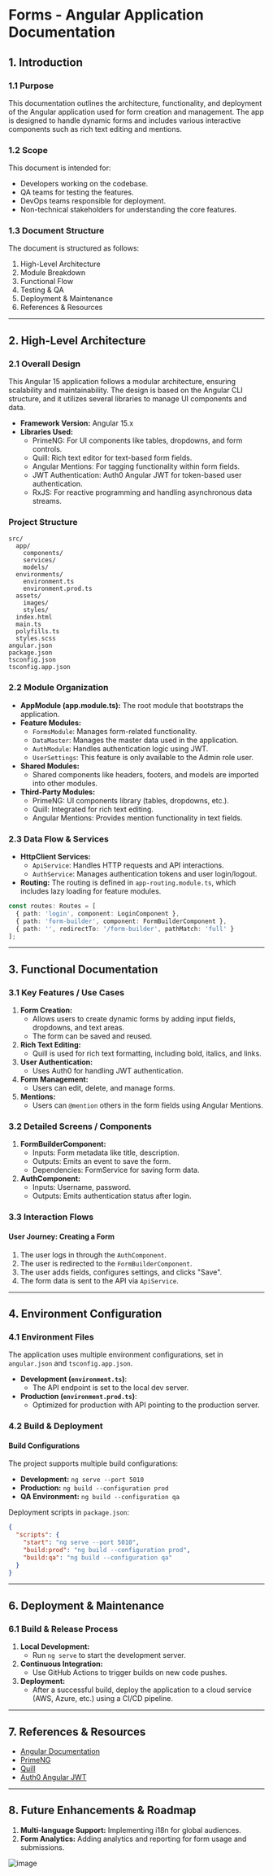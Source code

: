 # Forms - Angular Application Documentation

## 1. Introduction

### 1.1 Purpose
This documentation outlines the architecture, functionality, and deployment of the Angular application used for form creation and management. The app is designed to handle dynamic forms and includes various interactive components such as rich text editing and mentions.

### 1.2 Scope
This document is intended for:
- Developers working on the codebase.
- QA teams for testing the features.
- DevOps teams responsible for deployment.
- Non-technical stakeholders for understanding the core features.

### 1.3 Document Structure
The document is structured as follows:
1. High-Level Architecture
2. Module Breakdown
3. Functional Flow
4. Testing & QA
5. Deployment & Maintenance
6. References & Resources

---

## 2. High-Level Architecture

### 2.1 Overall Design
This Angular 15 application follows a modular architecture, ensuring scalability and maintainability. The design is based on the Angular CLI structure, and it utilizes several libraries to manage UI components and data.

- **Framework Version:** Angular 15.x
- **Libraries Used:**
  - PrimeNG: For UI components like tables, dropdowns, and form controls.
  - Quill: Rich text editor for text-based form fields.
  - Angular Mentions: For tagging functionality within form fields.
  - JWT Authentication: Auth0 Angular JWT for token-based user authentication.
  - RxJS: For reactive programming and handling asynchronous data streams.

### Project Structure
```
src/
  app/
    components/
    services/
    models/
  environments/
    environment.ts
    environment.prod.ts
  assets/
    images/
    styles/
  index.html
  main.ts
  polyfills.ts
  styles.scss
angular.json
package.json
tsconfig.json
tsconfig.app.json
```

### 2.2 Module Organization
- **AppModule (app.module.ts):** The root module that bootstraps the application.
- **Feature Modules:**
  - `FormsModule`: Manages form-related functionality.
  - `DataMaster`: Manages the master data used in the application.
  - `AuthModule`: Handles authentication logic using JWT.
  - `UserSettings`: This feature is only available to the Admin role user.
- **Shared Modules:**
  - Shared components like headers, footers, and models are imported into other modules.
- **Third-Party Modules:**
  - PrimeNG: UI components library (tables, dropdowns, etc.).
  - Quill: Integrated for rich text editing.
  - Angular Mentions: Provides mention functionality in text fields.

### 2.3 Data Flow & Services
- **HttpClient Services:**
  - `ApiService`: Handles HTTP requests and API interactions.
  - `AuthService`: Manages authentication tokens and user login/logout.
- **Routing:**
The routing is defined in `app-routing.module.ts`, which includes lazy loading for feature modules.
```typescript
const routes: Routes = [
  { path: 'login', component: LoginComponent },
  { path: 'form-builder', component: FormBuilderComponent },
  { path: '', redirectTo: '/form-builder', pathMatch: 'full' }
];
```

---

## 3. Functional Documentation

### 3.1 Key Features / Use Cases
1. **Form Creation:**
   - Allows users to create dynamic forms by adding input fields, dropdowns, and text areas.
   - The form can be saved and reused.
2. **Rich Text Editing:**
   - Quill is used for rich text formatting, including bold, italics, and links.
3. **User Authentication:**
   - Uses Auth0 for handling JWT authentication.
4. **Form Management:**
   - Users can edit, delete, and manage forms.
5. **Mentions:**
   - Users can `@mention` others in the form fields using Angular Mentions.

### 3.2 Detailed Screens / Components
1. **FormBuilderComponent:**
   - Inputs: Form metadata like title, description.
   - Outputs: Emits an event to save the form.
   - Dependencies: FormService for saving form data.
2. **AuthComponent:**
   - Inputs: Username, password.
   - Outputs: Emits authentication status after login.

### 3.3 Interaction Flows
#### User Journey: Creating a Form
1. The user logs in through the `AuthComponent`.
2. The user is redirected to the `FormBuilderComponent`.
3. The user adds fields, configures settings, and clicks "Save".
4. The form data is sent to the API via `ApiService`.

---

## 4. Environment Configuration

### 4.1 Environment Files
The application uses multiple environment configurations, set in `angular.json` and `tsconfig.app.json`.

- **Development (`environment.ts`)**:
  - The API endpoint is set to the local dev server.
- **Production (`environment.prod.ts`)**:
  - Optimized for production with API pointing to the production server.

### 4.2 Build & Deployment
#### Build Configurations
The project supports multiple build configurations:
- **Development:** `ng serve --port 5010`
- **Production:** `ng build --configuration prod`
- **QA Environment:** `ng build --configuration qa`

Deployment scripts in `package.json`:
```json
{
  "scripts": {
    "start": "ng serve --port 5010",
    "build:prod": "ng build --configuration prod",
    "build:qa": "ng build --configuration qa"
  }
}
```

---

## 6. Deployment & Maintenance

### 6.1 Build & Release Process
1. **Local Development:**
   - Run `ng serve` to start the development server.
2. **Continuous Integration:**
   - Use GitHub Actions to trigger builds on new code pushes.
3. **Deployment:**
   - After a successful build, deploy the application to a cloud service (AWS, Azure, etc.) using a CI/CD pipeline.

---

## 7. References & Resources
- [Angular Documentation](https://angular.io/docs)
- [PrimeNG](https://primefaces.org/primeng)
- [Quill](https://quilljs.com/docs/quickstart)
- [Auth0 Angular JWT](https://github.com/auth0/angular2-jwt)

---

## 8. Future Enhancements & Roadmap
1. **Multi-language Support:** Implementing i18n for global audiences.
2. **Form Analytics:** Adding analytics and reporting for form usage and submissions.

![image](https://github.com/user-attachments/assets/ff573edc-546f-43c3-9b6c-09fabd11c7fa)
